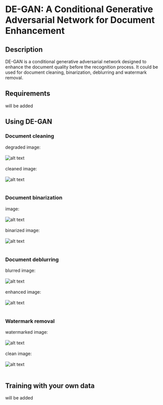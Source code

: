 # DE-GAN: A Conditional Generative Adversarial Network for Document Enhancement
## Description
DE-GAN is a conditional generative adversarial network designed to enhance the document quality before the recognition process. It could be used for document cleaning, binarization, deblurring and watermark removal. 
## Requirements
will be added
## Using DE-GAN
### Document cleaning
degraded image:<br /><br />
![alt text](https://github.com/dali92002/DE-GAN/blob/master/images/1.png?raw=true)<br /><br />
cleaned image:<br /><br />
![alt text](https://github.com/dali92002/DE-GAN/blob/master/images/1cleaned.png?raw=true)<br /><br />
### Document binarization
image:<br /><br />
![alt text](https://github.com/dali92002/DE-GAN/blob/master/images/2.bmp?raw=true)<br /><br />
binarized image:<br /><br />
![alt text](https://github.com/dali92002/DE-GAN/blob/master/images/2cleaned.bmp?raw=true)<br /><br />
### Document deblurring
blurred image:<br /><br />
![alt text](https://github.com/dali92002/DE-GAN/blob/master/images/4014.png?raw=true)<br /><br />
enhanced image:<br /><br />
![alt text](https://github.com/dali92002/DE-GAN/blob/master/images/4014cleaned.png?raw=true)<br /><br />
### Watermark removal
watermarked image:<br /><br />
![alt text](https://github.com/dali92002/DE-GAN/blob/master/images/960.png?raw=true)<br /><br />
clean image:<br /><br />
![alt text](https://github.com/dali92002/DE-GAN/blob/master/images/960cleaned.png?raw=true)<br /><br />
## Training with your own data
will be added
